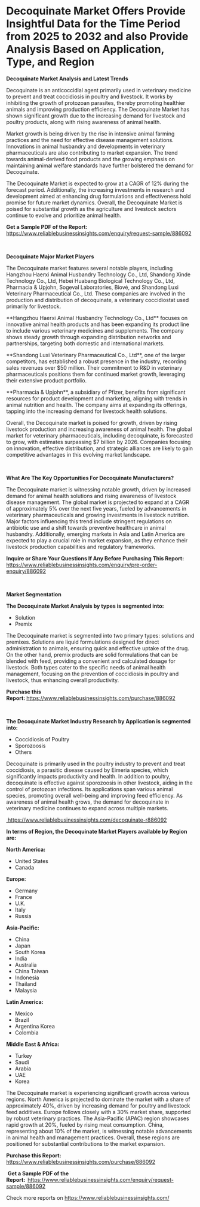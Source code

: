 <p><h1>Decoquinate Market Offers Provide Insightful Data for the Time Period from 2025 to 2032 and also Provide Analysis Based on Application, Type, and Region</h1></p><p><strong>Decoquinate Market Analysis and Latest Trends</strong></p>
<p><p>Decoquinate is an anticoccidial agent primarily used in veterinary medicine to prevent and treat coccidiosis in poultry and livestock. It works by inhibiting the growth of protozoan parasites, thereby promoting healthier animals and improving production efficiency. The Decoquinate Market has shown significant growth due to the increasing demand for livestock and poultry products, along with rising awareness of animal health.</p><p>Market growth is being driven by the rise in intensive animal farming practices and the need for effective disease management solutions. Innovations in animal husbandry and developments in veterinary pharmaceuticals are also contributing to market expansion. The trend towards animal-derived food products and the growing emphasis on maintaining animal welfare standards have further bolstered the demand for Decoquinate.</p><p>The Decoquinate Market is expected to grow at a CAGR of 12% during the forecast period. Additionally, the increasing investments in research and development aimed at enhancing drug formulations and effectiveness hold promise for future market dynamics. Overall, the Decoquinate Market is poised for substantial growth as the agriculture and livestock sectors continue to evolve and prioritize animal health.</p></p>
<p><strong>Get a Sample PDF of the Report:&nbsp;</strong> <a href="https://www.reliablebusinessinsights.com/enquiry/request-sample/886092?utm_campaign=1789&utm_medium=2&utm_source=Github&utm_content=ia&utm_term=31032025&utm_id=decoquinate">https://www.reliablebusinessinsights.com/enquiry/request-sample/886092</a></p>
<p>&nbsp;</p>
<p><strong>Decoquinate Major Market Players</strong></p>
<p><p>The Decoquinate market features several notable players, including Hangzhou Haerxi Animal Husbandry Technology Co., Ltd, Shandong Xinde Technology Co., Ltd, Hebei Huabang Biological Technology Co., Ltd, Pharmacia & Upjohn, Sogeval Laboratories, Biové, and Shandong Luxi Veterinary Pharmaceutical Co., Ltd. These companies are involved in the production and distribution of decoquinate, a veterinary coccidiostat used primarily for livestock.</p><p>**Hangzhou Haerxi Animal Husbandry Technology Co., Ltd** focuses on innovative animal health products and has been expanding its product line to include various veterinary medicines and supplements. The company shows steady growth through expanding distribution networks and partnerships, targeting both domestic and international markets.</p><p>**Shandong Luxi Veterinary Pharmaceutical Co., Ltd**, one of the larger competitors, has established a robust presence in the industry, recording sales revenues over $50 million. Their commitment to R&D in veterinary pharmaceuticals positions them for continued market growth, leveraging their extensive product portfolio.</p><p>**Pharmacia & Upjohn**, a subsidiary of Pfizer, benefits from significant resources for product development and marketing, aligning with trends in animal nutrition and health. The company aims at expanding its offerings, tapping into the increasing demand for livestock health solutions.</p><p>Overall, the Decoquinate market is poised for growth, driven by rising livestock production and increasing awareness of animal health. The global market for veterinary pharmaceuticals, including decoquinate, is forecasted to grow, with estimates surpassing $7 billion by 2026. Companies focusing on innovation, effective distribution, and strategic alliances are likely to gain competitive advantages in this evolving market landscape.</p></p>
<p>&nbsp;</p>
<p><strong>What Are The Key Opportunities For Decoquinate Manufacturers?</strong></p>
<p><p>The Decoquinate market is witnessing notable growth, driven by increased demand for animal health solutions and rising awareness of livestock disease management. The global market is projected to expand at a CAGR of approximately 5% over the next five years, fueled by advancements in veterinary pharmaceuticals and growing investments in livestock nutrition. Major factors influencing this trend include stringent regulations on antibiotic use and a shift towards preventive healthcare in animal husbandry. Additionally, emerging markets in Asia and Latin America are expected to play a crucial role in market expansion, as they enhance their livestock production capabilities and regulatory frameworks.</p></p>
<p><strong>Inquire or Share Your Questions If Any Before Purchasing This Report:</strong> <a href="https://www.reliablebusinessinsights.com/enquiry/pre-order-enquiry/886092?utm_campaign=1789&utm_medium=2&utm_source=Github&utm_content=ia&utm_term=31032025&utm_id=decoquinate">https://www.reliablebusinessinsights.com/enquiry/pre-order-enquiry/886092</a></p>
<p>&nbsp;</p>
<p><strong>Market Segmentation</strong></p>
<p><strong>The Decoquinate Market Analysis by types is segmented into:</strong></p>
<p><ul><li>Solution</li><li>Premix</li></ul></p>
<p><p>The Decoquinate market is segmented into two primary types: solutions and premixes. Solutions are liquid formulations designed for direct administration to animals, ensuring quick and effective uptake of the drug. On the other hand, premix products are solid formulations that can be blended with feed, providing a convenient and calculated dosage for livestock. Both types cater to the specific needs of animal health management, focusing on the prevention of coccidiosis in poultry and livestock, thus enhancing overall productivity.</p></p>
<p><strong>Purchase this Report:&nbsp;</strong><a href="https://www.reliablebusinessinsights.com/purchase/886092?utm_campaign=1789&utm_medium=2&utm_source=Github&utm_content=ia&utm_term=31032025&utm_id=decoquinate">https://www.reliablebusinessinsights.com/purchase/886092</a></p>
<p>&nbsp;</p>
<p><strong>The Decoquinate Market Industry Research by Application is segmented into:</strong></p>
<p><ul><li>Coccidiosis of Poultry</li><li>Sporozoosis</li><li>Others</li></ul></p>
<p><p>Decoquinate is primarily used in the poultry industry to prevent and treat coccidiosis, a parasitic disease caused by Eimeria species, which significantly impacts productivity and health. In addition to poultry, decoquinate is effective against sporozoosis in other livestock, aiding in the control of protozoan infections. Its applications span various animal species, promoting overall well-being and improving feed efficiency. As awareness of animal health grows, the demand for decoquinate in veterinary medicine continues to expand across multiple markets.</p></p>
<p><a href="https://www.reliablebusinessinsights.com/decoquinate-r886092?utm_campaign=1789&utm_medium=2&utm_source=Github&utm_content=ia&utm_term=31032025&utm_id=decoquinate">&nbsp;https://www.reliablebusinessinsights.com/decoquinate-r886092</a></p>
<p><strong>In terms of Region, the Decoquinate Market Players available by Region are:</strong></p>
<p>
    <p> <strong> North America: </strong>
        <ul>
            <li>United States</li>
            <li>Canada</li>
        </ul>
        </p> 
    <p> <strong> Europe: </strong>
        <ul>
            <li>Germany</li>
            <li>France</li>
            <li>U.K.</li>
            <li>Italy</li>
            <li>Russia</li>
        </ul>
        </p> 
    <p> <strong> Asia-Pacific: </strong>
        <ul>
            <li>China</li>
            <li>Japan</li>
            <li>South Korea</li>
            <li>India</li>
            <li>Australia</li>
            <li>China Taiwan</li>
            <li>Indonesia</li>
            <li>Thailand</li>
            <li>Malaysia</li>
        </ul>
        </p> 
    <p> <strong> Latin America: </strong>
        <ul>
            <li>Mexico</li>
            <li>Brazil</li>
            <li>Argentina Korea</li>
            <li>Colombia</li>
        </ul>
        </p> 
    <p> <strong> Middle East & Africa: </strong>
        <ul>
            <li>Turkey</li>
            <li>Saudi</li>
            <li>Arabia</li>
            <li>UAE</li>
            <li>Korea</li>
        </ul>
    </p>
    </p>
<p><p>The Decoquinate market is experiencing significant growth across various regions. North America is projected to dominate the market with a share of approximately 40%, driven by increasing demand for poultry and livestock feed additives. Europe follows closely with a 30% market share, supported by robust veterinary practices. The Asia-Pacific (APAC) region showcases rapid growth at 20%, fueled by rising meat consumption. China, representing about 10% of the market, is witnessing notable advancements in animal health and management practices. Overall, these regions are positioned for substantial contributions to the market expansion.</p></p>
<p><strong>Purchase this Report: </strong><a href="https://www.reliablebusinessinsights.com/purchase/886092?utm_campaign=1789&utm_medium=2&utm_source=Github&utm_content=ia&utm_term=31032025&utm_id=decoquinate">https://www.reliablebusinessinsights.com/purchase/886092</a></p>
<p>&nbsp;<strong>Get a Sample PDF of the Report:&nbsp;&nbsp;</strong><a href="https://www.reliablebusinessinsights.com/enquiry/request-sample/886092?utm_campaign=1789&utm_medium=2&utm_source=Github&utm_content=ia&utm_term=31032025&utm_id=decoquinate">https://www.reliablebusinessinsights.com/enquiry/request-sample/886092</a></p>
<p><strong></strong></p>
<p>Check more reports on <a href="https://www.reliablebusinessinsights.com/?utm_campaign=1789&utm_medium=2&utm_source=Github&utm_content=ia&utm_term=31032025&utm_id=decoquinate">https://www.reliablebusinessinsights.com/</a></p>